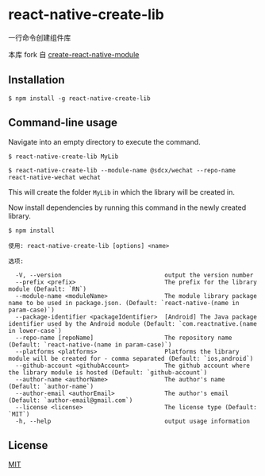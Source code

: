 # react-native-create-lib

一行命令创建组件库

本库 fork 自 [create-react-native-module](https://github.com/brodybits/create-react-native-module)

## Installation

```
$ npm install -g react-native-create-lib
```

## Command-line usage

Navigate into an empty directory to execute the command.

```
$ react-native-create-lib MyLib
```

```
$ react-native-create-lib --module-name @sdcx/wechat --repo-name react-native-wechat wechat
```

This will create the folder `MyLib` in which the library will be created in.

Now install dependencies by running this command in the newly created library.

```
$ npm install
```

```
使用: react-native-create-lib [options] <name>

选项:

  -V, --version                             output the version number
  --prefix <prefix>                         The prefix for the library module (Default: `RN`)
  --module-name <moduleName>                The module library package name to be used in package.json. (Default: `react-native-(name in param-case)`)
  --package-identifier <packageIdentifier>  [Android] The Java package identifier used by the Android module (Default: `com.reactnative.(name in lower-case`)
  --repo-name [repoName]                    The repository name (Default: `react-native-(name in param-case)`)
  --platforms <platforms>                   Platforms the library module will be created for - comma separated (Default: `ios,android`)
  --github-account <githubAccount>          The github account where the library module is hosted (Default: `github-account`)
  --author-name <authorName>                The author's name (Default: `author-name`)
  --author-email <authorEmail>              The author's email (Default: `author-email@gmail.com`)
  --license <license>                       The license type (Default: `MIT`)
  -h, --help                                output usage information
```

## License

[MIT](./LICENSE)
